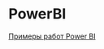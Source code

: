 # PowerBI


[Примеры работ Power BI](https://drive.google.com/file/d/1Mrpt8XW6biLxFVyFJKHMCrNIjkvragkD/view#PowerBI)
